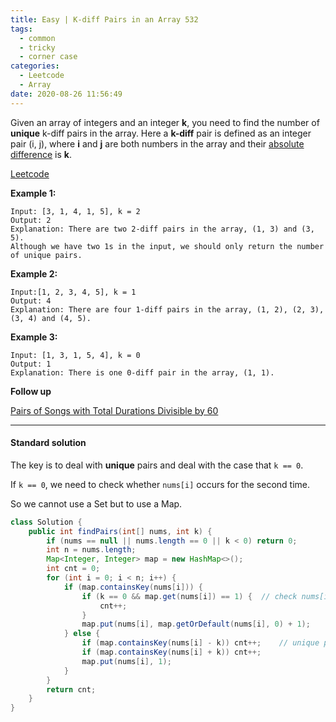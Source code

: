 ```yaml
---
title: Easy | K-diff Pairs in an Array 532
tags:
  - common
  - tricky
  - corner case
categories:
  - Leetcode
  - Array
date: 2020-08-26 11:56:49
---
```


Given an array of integers and an integer **k**, you need to find the number of **unique** k-diff pairs in the array. Here a **k-diff** pair is defined as an integer pair (i, j), where **i** and **j** are both numbers in the array and their [absolute difference](https://en.wikipedia.org/wiki/Absolute_difference) is **k**.

[Leetcode](https://leetcode.com/problems/k-diff-pairs-in-an-array/)

<!--more-->

**Example 1:**

```
Input: [3, 1, 4, 1, 5], k = 2
Output: 2
Explanation: There are two 2-diff pairs in the array, (1, 3) and (3, 5).
Although we have two 1s in the input, we should only return the number of unique pairs.
```

**Example 2:**

```
Input:[1, 2, 3, 4, 5], k = 1
Output: 4
Explanation: There are four 1-diff pairs in the array, (1, 2), (2, 3), (3, 4) and (4, 5).
```

**Example 3:**

```
Input: [1, 3, 1, 5, 4], k = 0
Output: 1
Explanation: There is one 0-diff pair in the array, (1, 1).
```

**Follow up**

[Pairs of Songs with Total Durations Divisible by 60](https://leetcode.com/problems/pairs-of-songs-with-total-durations-divisible-by-60/)

---

#### Standard solution  

The key is to deal with **unique** pairs and deal with the case that `k == 0`.

If `k == 0`, we need to check whether `nums[i]` occurs for the second time.

So we cannot use a Set but to use a Map.

```java
class Solution {
    public int findPairs(int[] nums, int k) {
        if (nums == null || nums.length == 0 || k < 0) return 0;
        int n = nums.length;
        Map<Integer, Integer> map = new HashMap<>();
        int cnt = 0;
        for (int i = 0; i < n; i++) {
            if (map.containsKey(nums[i])) {
                if (k == 0 && map.get(nums[i]) == 1) {	// check nums[i]'s occurrence
                    cnt++;
                }
                map.put(nums[i], map.getOrDefault(nums[i], 0) + 1);
            } else {
                if (map.containsKey(nums[i] - k)) cnt++;	// unique pairs
                if (map.containsKey(nums[i] + k)) cnt++;
                map.put(nums[i], 1);
            }
        }
        return cnt;
    }
}
```



